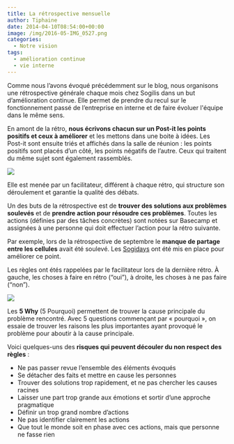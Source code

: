 ```yaml
---
title: La rétrospective mensuelle
author: Tiphaine
date: 2014-04-10T08:54:00+00:00
image: /img/2016-05-IMG_0527.png
categories:
  - Notre vision
tags:
  - amélioration continue
  - vie interne
---
```


<Disclaimer />

Comme nous l’avons évoqué précédemment sur le blog, nous organisons une rétrospective générale chaque mois chez Sogilis dans un but d’amélioration continue. Elle permet de prendre du recul sur le fonctionnement passé de l’entreprise en interne et de faire évoluer l'équipe dans le même sens.

En amont de la rétro, **nous écrivons chacun sur un Post-it les points positifs et ceux à améliorer** et les mettons dans une boite à idées. Les Post-it sont ensuite triés et affichés dans la salle de réunion : les points positifs sont placés d’un côté, les points négatifs de l’autre. Ceux qui traitent du même sujet sont également rassemblés.

![](/img/tumblr_inline_n3cvtoCAHW1szbtlw.jpg)

Elle est menée par un facilitateur, différent à chaque rétro, qui structure son déroulement et garantie la qualité des débats.

Un des buts de la rétrospective est de **trouver des solutions aux problèmes soulevés** et de **prendre action pour résoudre ces problèmes**. Toutes les actions (définies par des tâches concrètes) sont notées sur Basecamp et assignées à une personne qui doit effectuer l’action pour la rétro suivante.

Par exemple, lors de la rétrospective de septembre le **manque de partage entre les cellules** avait été soulevé. Les [Sogidays](./2013-12-18-sogiday.md) ont été mis en place pour améliorer ce point.

Les règles ont étés rappelées par le facilitateur lors de la dernière rétro. À gauche, les choses à faire en rétro (“oui”), à droite, les choses à ne pas faire (“non”).

![](/img/tumblr_inline_n3b23pOjeJ1szbtlw.jpg)

Les **5 Why** (5 Pourquoi) permettent de trouver la cause principale du problème rencontré. Avec 5 questions commençant par « pourquoi », on essaie de trouver les raisons les plus importantes ayant provoqué le problème pour aboutir à la cause principale.

Voici quelques-uns des **risques qui peuvent découler du non respect des règles** :

- Ne pas passer revue l’ensemble des éléments évoqués
- Se détacher des faits et mettre en cause les personnes
- Trouver des solutions trop rapidement, et ne pas chercher les causes racines
- Laisser une part trop grande aux émotions et sortir d’une approche pragmatique
- Définir un trop grand nombre d’actions
- Ne pas identifier clairement les actions
- Que tout le monde soit en phase avec ces actions, mais que personne ne fasse rien
